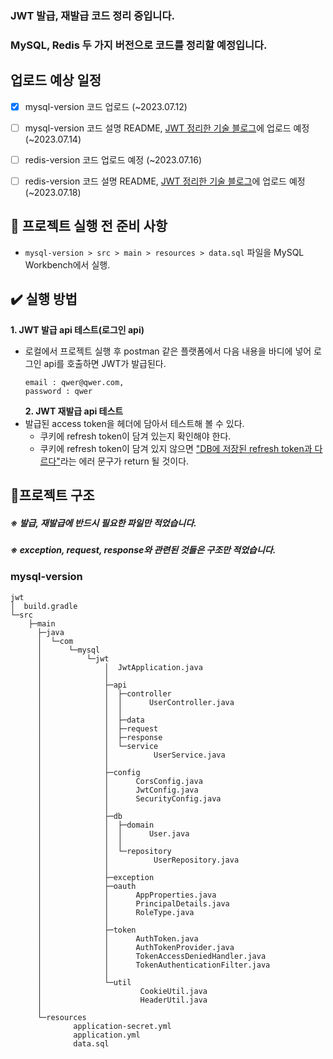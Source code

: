 ### JWT 발급, 재발급 코드 정리 중입니다.

### MySQL, Redis 두 가지 버전으로 코드를 정리할 예정입니다.

## 업로드 예상 일정

- [x] mysql-version 코드 업로드 (~2023.07.12)

- [ ] mysql-version 코드 설명 README, [JWT 정리한 기술 블로그](https://jjhwang.tistory.com/category/%EB%B3%B4%EC%95%88%2C%20%EB%A1%9C%EA%B7%B8%EC%9D%B8/JWT)에 업로드 예정 (~2023.07.14)

- [ ] redis-version 코드 업로드 예정 (~2023.07.16)

- [ ] redis-version 코드 설명 README, [JWT 정리한 기술 블로그](https://jjhwang.tistory.com/category/%EB%B3%B4%EC%95%88%2C%20%EB%A1%9C%EA%B7%B8%EC%9D%B8/JWT)에 업로드 예정 (~2023.07.18)

## 📢 프로젝트 실행 전 준비 사항

- `mysql-version > src > main > resources > data.sql` 파일을 MySQL Workbench에서 실행.

## ✔️ 실행 방법

**1. JWT 발급 api 테스트(로그인 api)**

- 로컬에서 프로젝트 실행 후 postman 같은 플랫폼에서 다음 내용을 바디에 넣어 로그인 api를 호출하면 JWT가 발급된다.
  ```
  email : qwer@qwer.com,
  password : qwer
  ```
  **2. JWT 재발급 api 테스트**
- 발급된 access token을 헤더에 담아서 테스트해 볼 수 있다.
  - 쿠키에 refresh token이 담겨 있는지 확인해야 한다.
  - 쿠키에 refresh token이 담겨 있지 않으면 <U>"DB에 저장된 refresh token과 다르다"</U>라는 에러 문구가 return 될 것이다.

## 📔프로젝트 구조

##### ※ 발급, 재발급에 반드시 필요한 파일만 적었습니다.

##### ※ exception, request, response와 관련된 것들은 구조만 적었습니다.

### mysql-version

```
jwt
│  build.gradle
└─src
    ├─main
      ├─java
      │  └─com
      │      └─mysql
      │          └─jwt
      │              │  JwtApplication.java
      │              │
      │              ├─api
      │              │  ├─controller
      │              │  │      UserController.java
      │              │  │
      │              │  ├─data
      │              │  ├─request
      │              │  ├─response
      │              │  └─service
      │              │          UserService.java
      │              │
      │              ├─config
      │              │      CorsConfig.java
      │              │      JwtConfig.java
      │              │      SecurityConfig.java
      │              │
      │              ├─db
      │              │  ├─domain
      │              │  │      User.java
      │              │  │
      │              │  └─repository
      │              │          UserRepository.java
      │              │
      │              ├─exception
      │              ├─oauth
      │              │      AppProperties.java
      │              │      PrincipalDetails.java
      │              │      RoleType.java
      │              │
      │              ├─token
      │              │      AuthToken.java
      │              │      AuthTokenProvider.java
      │              │      TokenAccessDeniedHandler.java
      │              │      TokenAuthenticationFilter.java
      │              │
      │              └─util
      │                      CookieUtil.java
      │                      HeaderUtil.java
      │
      └─resources
              application-secret.yml
              application.yml
              data.sql

```
